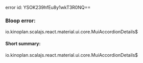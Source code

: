 error id: YSOK239hfEu8y1wkT3R0NQ==
### Bloop error:

io.kinoplan.scalajs.react.material.ui.core.MuiAccordionDetails$
#### Short summary: 

io.kinoplan.scalajs.react.material.ui.core.MuiAccordionDetails$